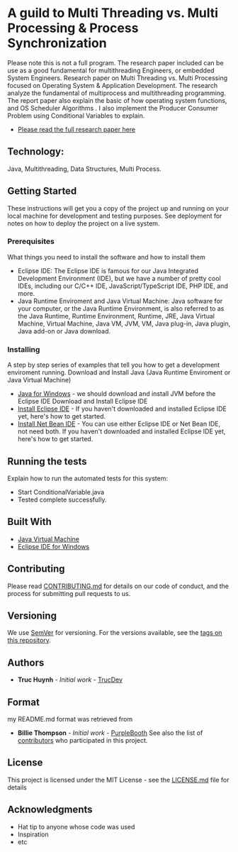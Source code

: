 
# A guild to Multi Threading vs. Multi Processing & Process Synchronization
Please note this is not a full program. The research paper included can be use as a good fundamental for multithreading Engineers, or embedded System Engineers. Research paper on Multi Threading vs. Multi Processing focused on Operating System & Application Development. The research analyze the fundamental of multiprocess and multithreading programming. The report paper also explain the basic of how operating system functions, and OS Scheduler Algorithms . I also implement the Producer Consumer Problem using Conditional Variables to explain. 

- [Please read the full research paper here](https://github.com/jackyhuynh/Java-multithreadingResearch/blob/main/Research%20on%20Multithreads%20vs.%20Multiprocess.pdf)

## Technology:
Java, Multithreading, Data Structures, Multi Process.

## Getting Started
These instructions will get you a copy of the project up and running on your local machine for development and testing purposes. See deployment for notes on how to deploy the project on a live system.

### Prerequisites
What things you need to install the software and how to install them
- Eclipse IDE: The Eclipse IDE is famous for our Java Integrated Development Environment (IDE), but we have a number of pretty cool IDEs, including our C/C++ IDE, JavaScript/TypeScript IDE, PHP IDE, and more. 
- Java Runtime Enviroment and Java Virtual Machine: Java software for your computer, or the Java Runtime Environment, is also referred to as the Java Runtime, Runtime Environment, Runtime, JRE, Java Virtual Machine, Virtual Machine, Java VM, JVM, VM, Java plug-in, Java plugin, Java add-on or Java download.

### Installing

A step by step series of examples that tell you how to get a development enviroment running.
Download and Install Java (Java Runtime Enviroment or Java Virtual Machine)
* [Java for Windows](https://java.com/en/download/) - we should download and install JVM before the Eclipse IDE 
Download and Install Eclipse IDE
* [Install Eclipse IDE](https://www.eclipse.org/ide/) - If you haven't downloaded and installed Eclipse IDE yet, here's how to get started.
* [Install Net Bean IDE](https://netbeans.org/features/index.html) - You can use either Eclipse IDE or Net Bean IDE, not need both. If you haven't downloaded and installed Eclipse IDE yet, here's how to get started.

## Running the tests
Explain how to run the automated tests for this system:
- Start ConditionalVariable.java
- Tested complete successfully.

## Built With

* [Java Virtual Machine](https://java.com/en/download/)
* [Eclipse IDE for Windows](https://www.eclipse.org/ide/)

## Contributing

Please read [CONTRIBUTING.md](https://gist.github.com/PurpleBooth/b24679402957c63ec426) for details on our code of conduct, and the process for submitting pull requests to us.

## Versioning

We use [SemVer](http://semver.org/) for versioning. For the versions available, see the [tags on this repository](https://github.com/your/project/tags). 

## Authors

* **Truc Huynh** - *Initial work* - [TrucDev](https://github.com/jackyhuynh)


## Format
my README.md format was retrieved from
* **Billie Thompson** - *Initial work* - [PurpleBooth](https://github.com/PurpleBooth)
See also the list of [contributors](https://github.com/your/project/contributors) who participated in this project.

## License

This project is licensed under the MIT License - see the [LICENSE.md](LICENSE.md) file for details

## Acknowledgments

* Hat tip to anyone whose code was used
* Inspiration
* etc

